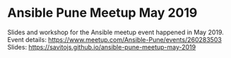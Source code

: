 # Ansible Pune Meetup May 2019
Slides and workshop for the Ansible meetup event happened in May 2019. 
Event details: https://www.meetup.com/Ansible-Pune/events/260283503
Slides: https://savitojs.github.io/ansible-pune-meetup-may-2019
